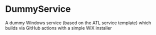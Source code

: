 # DummyService

A dummy Windows service (based on the ATL service template) which builds via GitHub actions with a simple WiX installer

